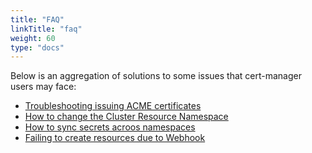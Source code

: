 ```yaml
---
title: "FAQ"
linkTitle: "faq"
weight: 60
type: "docs"
---
```


Below is an aggregation of solutions to some issues that cert-manager users may
face:


- [Troubleshooting issuing ACME certificates](./acme.md)
- [How to change the Cluster Resource Namespace](./cluster-resource.md)
- [How to sync secrets acroos namespaces](./kubed.md)
- [Failing to create resources due to Webhook](./webhook.md)

